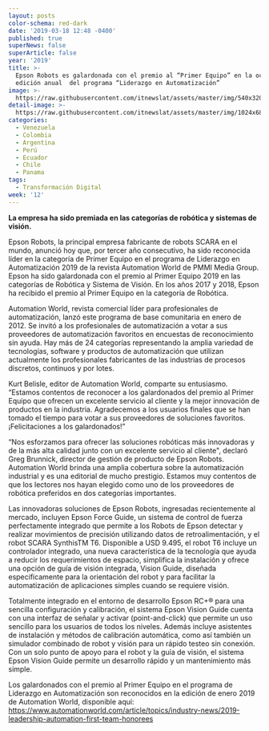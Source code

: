 ```yaml
---
layout: posts
color-schema: red-dark
date: '2019-03-18 12:48 -0400'
published: true
superNews: false
superArticle: false
year: '2019'
title: >-
  Epson Robots es galardonada con el premio al “Primer Equipo” en la octava
  edición anual  del programa “Liderazgo en Automatización” 
image: >-
  https://raw.githubusercontent.com/itnewslat/assets/master/img/540x320/epson-robot-6x-p.jpg
detail-image: >-
  https://raw.githubusercontent.com/itnewslat/assets/master/img/1024x680/epson-robot-6x-g.jpg
categories:
  - Venezuela
  - Colombia
  - Argentina
  - Perú
  - Ecuador
  - Chile
  - Panama
tags:
  - Transformación Digital
week: '12'
---
```

**La empresa ha sido premiada en las categorías de robótica y sistemas de visión.**

Epson Robots, la principal empresa fabricante de robots SCARA en el mundo, anunció hoy que, por tercer año consecutivo, ha sido reconocida líder en la categoría de Primer Equipo en el programa de Liderazgo en Automatización 2019 de la revista Automation World de PMMI Media Group. Epson ha sido galardonada con el premio al Primer Equipo 2019 en las categorías de Robótica y Sistema de Visión. En los años 2017 y 2018, Epson ha recibido el premio al Primer Equipo en la categoría de Robótica.

Automation World, revista comercial líder para profesionales de automatización, lanzó este programa de base comunitaria en enero de 2012. Se invitó a los profesionales de automatización a votar a sus proveedores de automatización favoritos en encuestas de reconocimiento sin ayuda. Hay más de 24 categorías representando la amplia variedad de tecnologías, software y productos de automatización que utilizan actualmente los profesionales fabricantes de las industrias de procesos discretos, continuos y por lotes. 

Kurt Belisle, editor de Automation World, comparte su entusiasmo. “Estamos contentos de reconocer a los galardonados del premio al Primer Equipo que ofrecen un excelente servicio al cliente y la mejor innovación de productos en la industria. Agradecemos a los usuarios finales que se han tomado el tiempo para votar a sus proveedores de soluciones favoritos. ¡Felicitaciones a los galardonados!”

“Nos esforzamos para ofrecer las soluciones robóticas más innovadoras y de la más alta calidad junto con un excelente servicio al cliente", declaró Greg Brunnick, director de gestión de producto de Epson Robots. Automation World brinda una amplia cobertura sobre la automatización industrial y es una editorial de mucho prestigio. Estamos muy contentos de que los lectores nos hayan elegido como uno de los proveedores de robótica preferidos en dos categorías importantes.

Las innovadoras soluciones de Epson Robots, ingresadas recientemente al mercado, incluyen Epson Force Guide, un sistema de control de fuerza perfectamente integrado que permite a los Robots de Epson detectar y realizar movimientos de precisión utilizando datos de retroalimentación, y el robot SCARA SynthisTM T6. Disponible a USD 9.495, el robot T6 incluye un controlador integrado, una nueva característica de la tecnología que ayuda a reducir los requerimientos de espacio, simplifica la instalación y ofrece una opción de guía de visión integrada, Vision Guide, diseñada específicamente para la orientación del robot y para facilitar la automatización de aplicaciones simples cuando se requiere visión.

Totalmente integrado en el entorno de desarrollo Epson RC+® para una sencilla configuración y calibración, el sistema Epson Vision Guide cuenta con una interfaz de señalar y activar (point-and-click) que permite un uso sencillo para los usuarios de todos los niveles. Además incluye asistentes de instalación y métodos de calibración automática, como así también un simulador combinado de robot y visión para un rápido testeo sin conexión. Con un solo punto de apoyo para el robot y la guía de visión, el sistema Epson Vision Guide permite un desarrollo rápido y un mantenimiento más simple.

Los galardonados con el premio al Primer Equipo en el programa de Liderazgo en Automatización son reconocidos en la edición de enero 2019 de Automation World, disponible aquí: https://www.automationworld.com/article/topics/industry-news/2019-leadership-automation-first-team-honorees